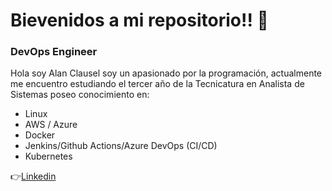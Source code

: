 # Bievenidos a mi repositorio!! 👋

### DevOps Engineer
Hola soy Alan Clausel soy un apasionado por la programación, actualmente me encuentro estudiando el tercer año de la Tecnicatura en Analista de Sistemas
poseo conocimiento en:
* Linux
* AWS / Azure
* Docker
* Jenkins/Github Actions/Azure DevOps (CI/CD)
* Kubernetes

👉[Linkedin](https://www.linkedin.com/in/alan-clausel/)
